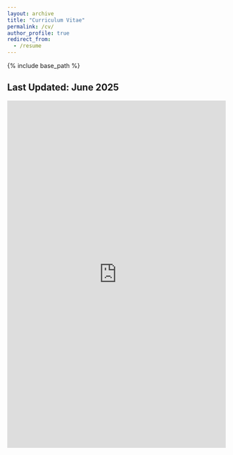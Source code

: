 ```yaml
---
layout: archive
title: "Curriculum Vitae"
permalink: /cv/
author_profile: true
redirect_from:
  - /resume
---
```


{% include base_path %}

## Last Updated: June 2025

<iframe
  src="https://mozilla.github.io/pdf.js/web/viewer.html?file=https://raw.githubusercontent.com/marisapetrusky/marisapetrusky.github.io/master/files/petrusky_cv.pdf"
  width="100%"
  height="800px"
  style="border: none;">
</iframe>

<!---
## Teaching
  <ul>{% for post in site.teaching reversed %}
    {% include archive-single-cv.html %}
  {% endfor %}</ul>
-->
